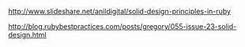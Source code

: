 http://www.slideshare.net/anildigital/solid-design-principles-in-ruby


http://blog.rubybestpractices.com/posts/gregory/055-issue-23-solid-design.html
